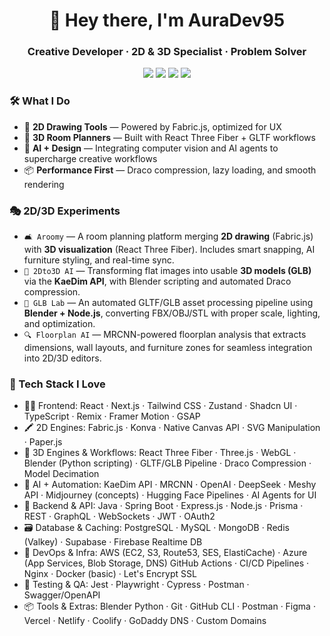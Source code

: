<h1 align="center">👋 Hey there, I'm AuraDev95</h1>
<h3 align="center">Creative Developer · 2D & 3D Specialist · Problem Solver</h3>
<p align="center">
  <img src="https://img.shields.io/badge/React-%5E18-blue?style=flat&logo=react" />
  <img src="https://img.shields.io/badge/Fabric.js-5.3-orange?style=flat" />
  <img src="https://img.shields.io/badge/Three.js-Scene%20Master-000000?style=flat" />
  <img src="https://img.shields.io/badge/Next.js-%20SSR%20Expert-black?style=flat" />
</p>

### 🛠 What I Do
- 🧱 **2D Drawing Tools** — Powered by Fabric.js, optimized for UX
- 🧊 **3D Room Planners** — Built with React Three Fiber + GLTF workflows
- 🧠 **AI + Design** — Integrating computer vision and AI agents to supercharge creative workflows
- 📦 **Performance First** — Draco compression, lazy loading, and smooth rendering
### 🎭 2D/3D Experiments
- `🛋 Aroomy` — A room planning platform merging **2D drawing** (Fabric.js) with **3D visualization** (React Three Fiber). Includes smart snapping, AI furniture styling, and real-time sync.
- `🧠 2Dto3D AI` — Transforming flat images into usable **3D models (GLB)** via the **KaeDim API**, with Blender scripting and automated Draco compression.
- `🧪 GLB Lab` — An automated GLTF/GLB asset processing pipeline using **Blender + Node.js**, converting FBX/OBJ/STL with proper scale, lighting, and optimization.
- `🔍 Floorplan AI` — MRCNN-powered floorplan analysis that extracts dimensions, wall layouts, and furniture zones for seamless integration into 2D/3D editors.
### 🚀 Tech Stack I Love
- 🧑‍🎨 Frontend:  React · Next.js · Tailwind CSS · Zustand · Shadcn UI · TypeScript · Remix · Framer Motion · GSAP
- 🖍️ 2D Engines:  Fabric.js · Konva · Native Canvas API · SVG Manipulation · Paper.js
- 🧱 3D Engines & Workflows:  React Three Fiber · Three.js · WebGL · Blender (Python scripting) · GLTF/GLB Pipeline · Draco Compression · Model Decimation
- 🧠 AI + Automation:  KaeDim API · MRCNN · OpenAI · DeepSeek · Meshy API · Midjourney (concepts) · Hugging Face Pipelines · AI Agents for UI
- 🧰 Backend & API:  Java · Spring Boot · Express.js · Node.js · Prisma · REST · GraphQL · WebSockets · JWT · OAuth2
- 🗃️ Database & Caching:  PostgreSQL · MySQL · MongoDB · Redis (Valkey) · Supabase · Firebase Realtime DB
- 🚀 DevOps & Infra:  AWS (EC2, S3, Route53, SES, ElastiCache) · Azure (App Services, Blob Storage, DNS)
  GitHub Actions · CI/CD Pipelines · Nginx · Docker (basic) · Let's Encrypt SSL
- 🧪 Testing & QA:  Jest · Playwright · Cypress · Postman · Swagger/OpenAPI
- 📦 Tools & Extras:  Blender Python · Git · GitHub CLI · Postman · Figma · Vercel · Netlify · Coolify · GoDaddy DNS · Custom Domains
